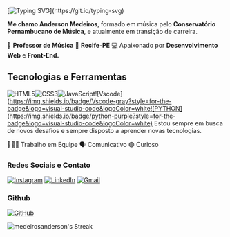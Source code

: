 
[![Typing SVG](https://readme-typing-svg.herokuapp.com?font=Edu+Australia+VIC+WA+NT+Hand+Guides&size=20&pause=1000&color=6F06DC&width=435&lines=Ol%C3%A1+Mundo%2C+Bem+vindo+ao+meu+README!)](https://git.io/typing-svg)

__Me chamo Anderson Medeiros__, formado em música pelo __Conservatório Pernambucano de Música__, e atualmente em transição de carreira.

🎸 __Professor de Música__ 🏡 __Recife-PE__ 
💻 Apaixonado por __Desenvolvimento Web__ e __Front-End.__

## __Tecnologias e Ferramentas__ ##

![HTML5](https://img.shields.io/badge/HTML5-purple?style=for-the-badge&logo=html5&logoColor=white)![CSS3](https://img.shields.io/badge/CSS3-gray?style=for-the-badge&logo=css3&logoColor=white)![JavaScript](https://img.shields.io/badge/JavaScript-purple?style=for-the-badge&logo=javascript&logoColor=white)![Vscode](https://img.shields.io/badge/Vscode-gray?style=for-the-badge&logo=visual-studio-code&logoColor=white![PYTHON](https://img.shields.io/badge/python-purple?style=for-the-badge&logo=visual-studio-code&logoColor=white)
Estou sempre em busca de novos desafios e sempre disposto a aprender novas tecnologias. 

👷🏻‍♂️ Trabalho em Equipe 
🗣 Comunicativo 🟢 Curioso


### __Redes Sociais e Contato__ ###

[![Instagram](https://img.shields.io/badge/-Instagram-purple?style=for-the-badge&logo=instagram&logoColor=white)](https://www.instagram.com/andersomedeiros_/) [![LinkedIn](https://img.shields.io/badge/LinkedIn-gray?style=for-the-badge&logo=linkedin&logoColor=white)](https://www.linkedin.com/in/andersomedeiros/) 
	[![Gmail](https://img.shields.io/badge/Gmail-purple?style=for-the-badge&logo=gmail&logoColor=white)](mailto:contato.harmonicamente@gmail.com)

### __Github__ ###

[![GitHub](https://img.shields.io/badge/GitHub-purple?style=for-the-badge&logo=github&logoColor=white)](https://github.com/medeirosanderson)

![medeirosanderson's Streak](https://github-readme-streak-stats.herokuapp.com/?user=medeirosanderson&theme=radical&hide_border=false)
